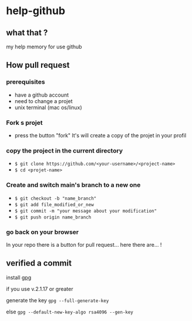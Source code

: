 # help-github

## what that ?
my help memory for use github

## How pull request

### prerequisites
- have a github account
- need to change a projet
- unix terminal (mac os/linux)

### Fork s projet

- press the button "fork"
It's will create a copy of the projet in your profil 

### copy the project in the current directory

- `$ git clone https://github.com/<your-username>/<project-name>`
- `$ cd <projet-name>`

### Create and switch main's branch to a new one

- `$ git checkout -b "name_branch"`
- `$ git add file_modified_or_new`
- `$ git commit -m "your message about your modification"`
- `$ git push origin name_branch`

### go back on your browser

In your repo there is a button for pull request...
here there are... !

## verified a commit

install
[gpg](https://en.wikipedia.org/wiki/GNU_Privacy_Guard)

if you use v.2.1.17 or greater

generate the key
`gpg --full-generate-key`

else
`gpg --default-new-key-algo rsa4096 --gen-key`



